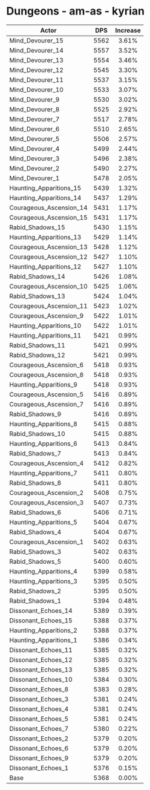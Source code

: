 # Dungeons - am-as - kyrian
| Actor | DPS | Increase |
|---|:---:|:---:|
|Mind_Devourer_15|5562|3.61%|
|Mind_Devourer_14|5557|3.52%|
|Mind_Devourer_13|5554|3.46%|
|Mind_Devourer_12|5545|3.30%|
|Mind_Devourer_11|5537|3.15%|
|Mind_Devourer_10|5533|3.07%|
|Mind_Devourer_9|5530|3.02%|
|Mind_Devourer_8|5525|2.92%|
|Mind_Devourer_7|5517|2.78%|
|Mind_Devourer_6|5510|2.65%|
|Mind_Devourer_5|5506|2.57%|
|Mind_Devourer_4|5499|2.44%|
|Mind_Devourer_3|5496|2.38%|
|Mind_Devourer_2|5490|2.27%|
|Mind_Devourer_1|5478|2.05%|
|Haunting_Apparitions_15|5439|1.32%|
|Haunting_Apparitions_14|5437|1.29%|
|Courageous_Ascension_14|5431|1.17%|
|Courageous_Ascension_15|5431|1.17%|
|Rabid_Shadows_15|5430|1.15%|
|Haunting_Apparitions_13|5429|1.14%|
|Courageous_Ascension_13|5428|1.12%|
|Courageous_Ascension_12|5427|1.10%|
|Haunting_Apparitions_12|5427|1.10%|
|Rabid_Shadows_14|5426|1.08%|
|Courageous_Ascension_10|5425|1.06%|
|Rabid_Shadows_13|5424|1.04%|
|Courageous_Ascension_11|5423|1.02%|
|Courageous_Ascension_9|5422|1.01%|
|Haunting_Apparitions_10|5422|1.01%|
|Haunting_Apparitions_11|5421|0.99%|
|Rabid_Shadows_11|5421|0.99%|
|Rabid_Shadows_12|5421|0.99%|
|Courageous_Ascension_6|5418|0.93%|
|Courageous_Ascension_8|5418|0.93%|
|Haunting_Apparitions_9|5418|0.93%|
|Courageous_Ascension_5|5416|0.89%|
|Courageous_Ascension_7|5416|0.89%|
|Rabid_Shadows_9|5416|0.89%|
|Haunting_Apparitions_8|5415|0.88%|
|Rabid_Shadows_10|5415|0.88%|
|Haunting_Apparitions_6|5413|0.84%|
|Rabid_Shadows_7|5413|0.84%|
|Courageous_Ascension_4|5412|0.82%|
|Haunting_Apparitions_7|5411|0.80%|
|Rabid_Shadows_8|5411|0.80%|
|Courageous_Ascension_2|5408|0.75%|
|Courageous_Ascension_3|5407|0.73%|
|Rabid_Shadows_6|5406|0.71%|
|Haunting_Apparitions_5|5404|0.67%|
|Rabid_Shadows_4|5404|0.67%|
|Courageous_Ascension_1|5402|0.63%|
|Rabid_Shadows_3|5402|0.63%|
|Rabid_Shadows_5|5400|0.60%|
|Haunting_Apparitions_4|5399|0.58%|
|Haunting_Apparitions_3|5395|0.50%|
|Rabid_Shadows_2|5395|0.50%|
|Rabid_Shadows_1|5394|0.48%|
|Dissonant_Echoes_14|5389|0.39%|
|Dissonant_Echoes_15|5388|0.37%|
|Haunting_Apparitions_2|5388|0.37%|
|Haunting_Apparitions_1|5386|0.34%|
|Dissonant_Echoes_11|5385|0.32%|
|Dissonant_Echoes_12|5385|0.32%|
|Dissonant_Echoes_13|5385|0.32%|
|Dissonant_Echoes_10|5384|0.30%|
|Dissonant_Echoes_8|5383|0.28%|
|Dissonant_Echoes_3|5381|0.24%|
|Dissonant_Echoes_4|5381|0.24%|
|Dissonant_Echoes_5|5381|0.24%|
|Dissonant_Echoes_7|5380|0.22%|
|Dissonant_Echoes_2|5379|0.20%|
|Dissonant_Echoes_6|5379|0.20%|
|Dissonant_Echoes_9|5379|0.20%|
|Dissonant_Echoes_1|5376|0.15%|
|Base|5368|0.00%|
